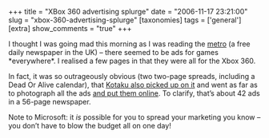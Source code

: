 +++
title = "XBox 360 advertising splurge"
date = "2006-11-17 23:21:00"
slug = "xbox-360-advertising-splurge"
[taxonomies]
tags = ['general']
[extra]
show_comments = "true"
+++

I thought I was going mad this morning as I was reading the [metro](http://www.metro.co.uk/) (a free daily newspaper in the UK) – there seemed to be ads for games \*everywhere\*. I realised a few pages in that they were all for the Xbox 360.

In fact, it was so outrageously obvious (two two-page spreads, including a Dead Or Alive calendar), that [Kotaku also picked up on it](http://www.kotaku.com/gaming/microsoft/microsoft-goes-ad-crazy-in-the-uk-215514.php) and went as far as to photograph all the ads [and put them online](http://www.kotaku.com/photogallery/xboxmetroadsuk). To clarify, that’s about 42 ads in a 56-page newspaper.

Note to Microsoft: it *is* possible for you to spread your marketing you know – you don’t have to blow the budget all on one day!
